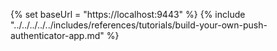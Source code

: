 {% set baseUrl = "https://localhost:9443" %}
{% include "../../../../../includes/references/tutorials/build-your-own-push-authenticator-app.md" %}